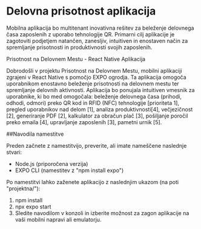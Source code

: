 # Delovna prisotnost aplikacija
Mobilna aplikacija bo multitenant inovativna rešitev za beleženje delovnega časa zaposlenih z uporabo tehnologije QR. Primarni cilj aplikacije je zagotoviti podjetjem natančen, zanesljiv, intuitiven in enostaven način za spremljanje prisotnosti in produktivnosti svojih zaposlenih.

Prisotnost na Delovnem Mestu - React Native Aplikacija

Dobrodošli v projektu Prisotnost na Delovnem Mestu, mobilni aplikaciji zgrajeni v React Native s pomočjo EXPO ogrodja. Ta aplikacija omogoča uporabnikom enostavno beleženje prisotnosti na delovnem mestu ter spremljanje delovnih aktivnosti.
Aplikacija bo ponujala intuitiven vmesnik za uporabnike, ki bo med omogočala: beleženje delovnega časa (prihodi, odhodi, odmori) preko QR kod in RFID (NFC) tehnologije [prioriteta 1], pregled uporabnikov nad delom [1], analiza produktivnosti[4], večjezičnost [2], generiranje PDF [2], kalkulator za obračun plač [3], pošiljanje poročil preko emaila [4], upravljanje zaposlenih [3], pametni urnik [5].


##Navodila namestitve

Preden začnete z namestitvijo, preverite, ali imate nameščene naslednje stvari:
- Node.js (priporočena verzija)
- EXPO CLI (namestitev z "npm install expo")

Po namestitvi lahko zaženete aplikacijo z naslednjim ukazom (na poti "projektna/"):
1. npm install
2. npx expo start
3. Sledite navodilom v konzoli in izberite možnost za zagon aplikacije na vaši mobilni napravi ali emulatorju.

